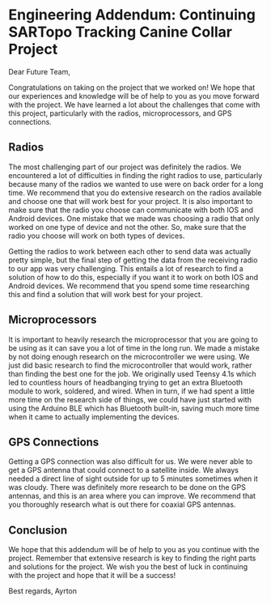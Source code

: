 # Engineering Addendum: Continuing SARTopo Tracking Canine Collar Project

Dear Future Team,

Congratulations on taking on the project that we worked on! We hope that our experiences and knowledge will be of help to you as you move forward with the project. We have learned a lot about the challenges that come with this project, particularly with the radios, microprocessors, and GPS connections.

## Radios
The most challenging part of our project was definitely the radios. We encountered a lot of difficulties in finding the right radios to use, particularly because many of the radios we wanted to use were on back order for a long time. We recommend that you do extensive research on the radios available and choose one that will work best for your project. It is also important to make sure that the radio you choose can communicate with both IOS and Android devices. One mistake that we made was choosing a radio that only worked on one type of device and not the other. So, make sure that the radio you choose will work on both types of devices.

Getting the radios to work between each other to send data was actually pretty simple, but the final step of getting the data from the receiving radio to our app was very challenging. This entails a lot of research to find a solution of how to do this, especially if you want it to work on both IOS and Android devices. We recommend that you spend some time researching this and find a solution that will work best for your project.

## Microprocessors
It is important to heavily research the microprocessor that you are going to be using as it can save you a lot of time in the long run. We made a mistake by not doing enough research on the microcontroller we were using. We just did basic research to find the microcontroller that would work, rather than finding the best one for the job. We originally used Teensy 4.1s which led to countless hours of headbanging trying to get an extra Bluetooth module to work, soldered, and wired. When in turn, if we had spent a little more time on the research side of things, we could have just started with using the Arduino BLE which has Bluetooth built-in, saving much more time when it came to actually implementing the devices.

## GPS Connections
Getting a GPS connection was also difficult for us. We were never able to get a GPS antenna that could connect to a satellite inside. We always needed a direct line of sight outside for up to 5 minutes sometimes when it was cloudy. There was definitely more research to be done on the GPS antennas, and this is an area where you can improve. We recommend that you thoroughly research what is out there for coaxial GPS antennas.

## Conclusion
We hope that this addendum will be of help to you as you continue with the project. Remember that extensive research is key to finding the right parts and solutions for the project. We wish you the best of luck in continuing with the project and hope that it will be a success!

Best regards,
Ayrton
